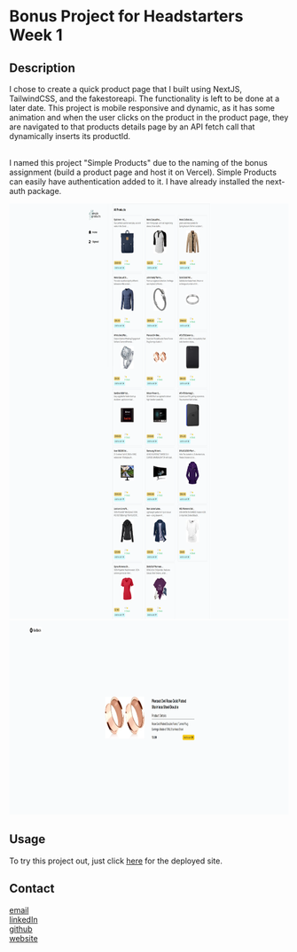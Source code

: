 # Bonus Project for Headstarters Week 1

## Description

I chose to create a quick product page that I built using NextJS, TailwindCSS, and the fakestoreapi. The functionality is left to be done at a later date. This project is mobile responsive and dynamic, as it has some animation and when the user clicks on the product in the product page, they are navigated to that products details page by an API fetch call that dynamically inserts its productId.<br /><br />

I named this project "Simple Products" due to the naming of the bonus assignment (build a product page and host it on Vercel). Simple Products can easily have authentication added to it. I have already installed the next-auth package.

<img src='public/images/simple-products1.webp' alt='William Lowrimore' width='800' height='750' />

<img src='public/images/simple-products2.webp' alt='William Lowrimore' width='800' height='350' />

## Usage

To try this project out, just click <a href='https://headstarter-project-page.vercel.app/' target='_blank' rel='noopener noreferrer'> here</a> for the deployed site.

## Contact

[email](mailto://wlowrimore@gmail.com)<br />
[linkedIn](https://www.linkedin.com/in/william-lowrimore-dev)<br />
[github](https://www.github.com/wlowrimore)<br />
[website](http://www.williamlowrimore.com)
